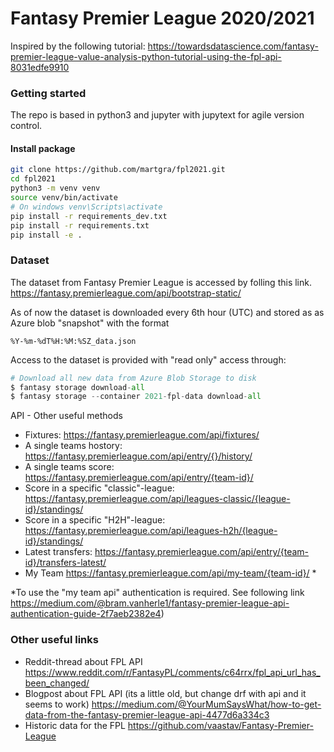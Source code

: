 # Fantasy Premier League 2020/2021

Inspired by the following tutorial:
https://towardsdatascience.com/fantasy-premier-league-value-analysis-python-tutorial-using-the-fpl-api-8031edfe9910

### Getting started

The repo is based in python3 and jupyter with jupytext for agile version control.

#### **Install package**

```bash
git clone https://github.com/martgra/fpl2021.git
cd fpl2021
python3 -m venv venv
source venv/bin/activate
# On windows venv\Scripts\activate
pip install -r requirements_dev.txt
pip install -r requirements.txt
pip install -e .
```

### Dataset

The dataset from Fantasy Premier League is accessed by folling this link.
https://fantasy.premierleague.com/api/bootstrap-static/

As of now the dataset is downloaded every 6th hour (UTC) and stored as as Azure blob "snapshot" with the format

```
%Y-%m-%dT%H:%M:%SZ_data.json
```

Access to the dataset is provided with "read only" access through:

```python
# Download all new data from Azure Blob Storage to disk
$ fantasy storage download-all
$ fantasy storage --container 2021-fpl-data download-all
```

API - Other useful methods

- Fixtures: https://fantasy.premierleague.com/api/fixtures/
- A single teams hostory: https://fantasy.premierleague.com/api/entry/{}/history/
- A single teams score: https://fantasy.premierleague.com/api/entry/{team-id}/
- Score in a specific "classic"-league: https://fantasy.premierleague.com/api/leagues-classic/{league-id}/standings/
- Score in a specific "H2H"-league: https://fantasy.premierleague.com/api/leagues-h2h/{league-id}/standings/
- Latest transfers: https://fantasy.premierleague.com/api/entry/{team-id}/transfers-latest/
- My Team https://fantasy.premierleague.com/api/my-team/{team-id}/ \*

\*To use the "my team api" authentication is required. See following link
https://medium.com/@bram.vanherle1/fantasy-premier-league-api-authentication-guide-2f7aeb2382e4)

### Other useful links

- Reddit-thread about FPL API
  https://www.reddit.com/r/FantasyPL/comments/c64rrx/fpl_api_url_has_been_changed/
- Blogpost about FPL API (its a little old, but change drf with api and it seems to work)
  https://medium.com/@YourMumSaysWhat/how-to-get-data-from-the-fantasy-premier-league-api-4477d6a334c3
- Historic data for the FPL
  https://github.com/vaastav/Fantasy-Premier-League
